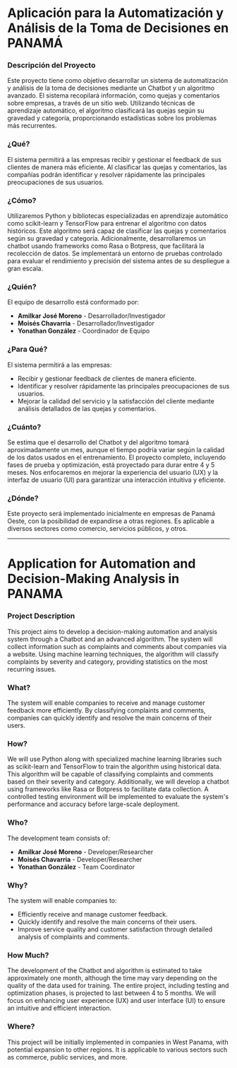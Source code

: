 # Aplicación para la Automatización y Análisis de la Toma de Decisiones en PANAMÁ

### Descripción del Proyecto
Este proyecto tiene como objetivo desarrollar un sistema de automatización y análisis de la toma de decisiones mediante un Chatbot y un algoritmo avanzado. El sistema recopilará información, como quejas y comentarios sobre empresas, a través de un sitio web. Utilizando técnicas de aprendizaje automático, el algoritmo clasificará las quejas según su gravedad y categoría, proporcionando estadísticas sobre los problemas más recurrentes.

### ¿Qué?
El sistema permitirá a las empresas recibir y gestionar el feedback de sus clientes de manera más eficiente. Al clasificar las quejas y comentarios, las compañías podrán identificar y resolver rápidamente las principales preocupaciones de sus usuarios.

### ¿Cómo?
Utilizaremos Python y bibliotecas especializadas en aprendizaje automático como scikit-learn y TensorFlow para entrenar el algoritmo con datos históricos. Este algoritmo será capaz de clasificar las quejas y comentarios según su gravedad y categoría. Adicionalmente, desarrollaremos un chatbot usando frameworks como Rasa o Botpress, que facilitará la recolección de datos. Se implementará un entorno de pruebas controlado para evaluar el rendimiento y precisión del sistema antes de su despliegue a gran escala.

### ¿Quién?
El equipo de desarrollo está conformado por:

- **Amilkar José Moreno** - Desarrollador/Investigador
- **Moisés Chavarria** - Desarrollador/Investigador
- **Yonathan González** - Coordinador de Equipo

### ¿Para Qué?
El sistema permitirá a las empresas:
- Recibir y gestionar feedback de clientes de manera eficiente.
- Identificar y resolver rápidamente las principales preocupaciones de sus usuarios.
- Mejorar la calidad del servicio y la satisfacción del cliente mediante análisis detallados de las quejas y comentarios.

### ¿Cuánto?
Se estima que el desarrollo del Chatbot y del algoritmo tomará aproximadamente un mes, aunque el tiempo podría variar según la calidad de los datos usados en el entrenamiento. El proyecto completo, incluyendo fases de prueba y optimización, está proyectado para durar entre 4 y 5 meses. Nos enfocaremos en mejorar la experiencia del usuario (UX) y la interfaz de usuario (UI) para garantizar una interacción intuitiva y eficiente.

### ¿Dónde?
Este proyecto será implementado inicialmente en empresas de Panamá Oeste, con la posibilidad de expandirse a otras regiones. Es aplicable a diversos sectores como comercio, servicios públicos, y otros.

---

# Application for Automation and Decision-Making Analysis in PANAMA

### Project Description
This project aims to develop a decision-making automation and analysis system through a Chatbot and an advanced algorithm. The system will collect information such as complaints and comments about companies via a website. Using machine learning techniques, the algorithm will classify complaints by severity and category, providing statistics on the most recurring issues.

### What?
The system will enable companies to receive and manage customer feedback more efficiently. By classifying complaints and comments, companies can quickly identify and resolve the main concerns of their users.

### How?
We will use Python along with specialized machine learning libraries such as scikit-learn and TensorFlow to train the algorithm using historical data. This algorithm will be capable of classifying complaints and comments based on their severity and category. Additionally, we will develop a chatbot using frameworks like Rasa or Botpress to facilitate data collection. A controlled testing environment will be implemented to evaluate the system's performance and accuracy before large-scale deployment.

### Who?
The development team consists of:

- **Amilkar José Moreno** - Developer/Researcher
- **Moisés Chavarria** - Developer/Researcher
- **Yonathan González** - Team Coordinator

### Why?
The system will enable companies to:
- Efficiently receive and manage customer feedback.
- Quickly identify and resolve the main concerns of their users.
- Improve service quality and customer satisfaction through detailed analysis of complaints and comments.

### How Much?
The development of the Chatbot and algorithm is estimated to take approximately one month, although the time may vary depending on the quality of the data used for training. The entire project, including testing and optimization phases, is projected to last between 4 to 5 months. We will focus on enhancing user experience (UX) and user interface (UI) to ensure an intuitive and efficient interaction.

### Where?
This project will be initially implemented in companies in West Panama, with potential expansion to other regions. It is applicable to various sectors such as commerce, public services, and more.
